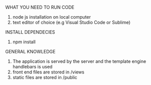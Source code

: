 WHAT YOU NEED TO RUN CODE

1. node js installation on local computer
2. text editor of choice (e.g Visual Studio Code or Sublime)


INSTALL DEPENDECIES
1. npm install

GENERAL KNOWLEDGE

1. The application is served by the server and the template engine handlebars is used
2. front end files are stored in /views
3. static files are stored in /public